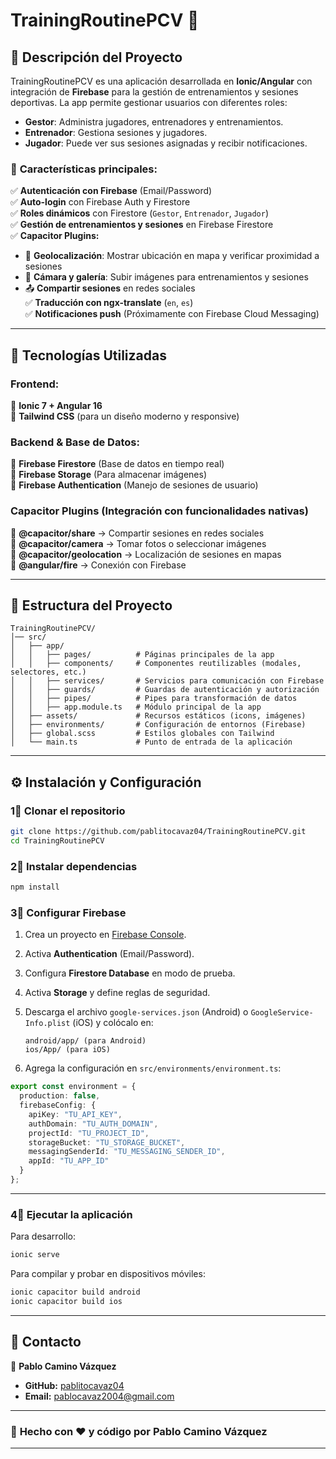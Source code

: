 # **TrainingRoutinePCV** 🚀  

## 📌 **Descripción del Proyecto**  

TrainingRoutinePCV es una aplicación desarrollada en **Ionic/Angular** con integración de **Firebase** para la gestión de entrenamientos y sesiones deportivas. La app permite gestionar usuarios con diferentes roles:  

- **Gestor**: Administra jugadores, entrenadores y entrenamientos.  
- **Entrenador**: Gestiona sesiones y jugadores.  
- **Jugador**: Puede ver sus sesiones asignadas y recibir notificaciones.  

### 🔹 **Características principales:**  
✅ **Autenticación con Firebase** (Email/Password)  
✅ **Auto-login** con Firebase Auth y Firestore  
✅ **Roles dinámicos** con Firestore (`Gestor`, `Entrenador`, `Jugador`)  
✅ **Gestión de entrenamientos y sesiones** en Firebase Firestore  
✅ **Capacitor Plugins:**  
   - 📍 **Geolocalización**: Mostrar ubicación en mapa y verificar proximidad a sesiones  
   - 📸 **Cámara y galería**: Subir imágenes para entrenamientos y sesiones  
   - 📤 **Compartir sesiones** en redes sociales  
✅ **Traducción con ngx-translate** (`en`, `es`)  
✅ **Notificaciones push** (Próximamente con Firebase Cloud Messaging)  

---

## 🚀 **Tecnologías Utilizadas**  

### **Frontend:**  
🔹 **Ionic 7 + Angular 16**  
🔹 **Tailwind CSS** (para un diseño moderno y responsive)  

### **Backend & Base de Datos:**  
🔹 **Firebase Firestore** (Base de datos en tiempo real)  
🔹 **Firebase Storage** (Para almacenar imágenes)  
🔹 **Firebase Authentication** (Manejo de sesiones de usuario)  

### **Capacitor Plugins** (Integración con funcionalidades nativas)  
🔹 **@capacitor/share** → Compartir sesiones en redes sociales  
🔹 **@capacitor/camera** → Tomar fotos o seleccionar imágenes  
🔹 **@capacitor/geolocation** → Localización de sesiones en mapas  
🔹 **@angular/fire** → Conexión con Firebase  

---

## 📂 **Estructura del Proyecto**  

```
TrainingRoutinePCV/
│── src/
│   ├── app/
│   │   ├── pages/          # Páginas principales de la app
│   │   ├── components/     # Componentes reutilizables (modales, selectores, etc.)
│   │   ├── services/       # Servicios para comunicación con Firebase
│   │   ├── guards/         # Guardas de autenticación y autorización
│   │   ├── pipes/          # Pipes para transformación de datos
│   │   ├── app.module.ts   # Módulo principal de la app
│   ├── assets/             # Recursos estáticos (icons, imágenes)
│   ├── environments/       # Configuración de entornos (Firebase)
│   ├── global.scss         # Estilos globales con Tailwind
│   └── main.ts             # Punto de entrada de la aplicación
```

---

## ⚙️ **Instalación y Configuración**  

### **1⃣ Clonar el repositorio**  

```sh
git clone https://github.com/pablitocavaz04/TrainingRoutinePCV.git
cd TrainingRoutinePCV
```

### **2⃣ Instalar dependencias**  

```sh
npm install
```

### **3⃣ Configurar Firebase**  

1. Crea un proyecto en [Firebase Console](https://console.firebase.google.com/).  
2. Activa **Authentication** (Email/Password).  
3. Configura **Firestore Database** en modo de prueba.  
4. Activa **Storage** y define reglas de seguridad.  
5. Descarga el archivo `google-services.json` (Android) o `GoogleService-Info.plist` (iOS) y colócalo en:  

   ```
   android/app/ (para Android)
   ios/App/ (para iOS)
   ```

6. Agrega la configuración en `src/environments/environment.ts`:

```ts
export const environment = {
  production: false,
  firebaseConfig: {
    apiKey: "TU_API_KEY",
    authDomain: "TU_AUTH_DOMAIN",
    projectId: "TU_PROJECT_ID",
    storageBucket: "TU_STORAGE_BUCKET",
    messagingSenderId: "TU_MESSAGING_SENDER_ID",
    appId: "TU_APP_ID"
  }
};
```

---

### **4⃣ Ejecutar la aplicación**  

Para desarrollo:  

```sh
ionic serve
```

Para compilar y probar en dispositivos móviles:  

```sh
ionic capacitor build android
ionic capacitor build ios
```

---

## 📧 **Contacto**  

📌 **Pablo Camino Vázquez**  

- **GitHub:** [pablitocavaz04](https://github.com/pablitocavaz04)  
- **Email:** [pablocavaz2004@gmail.com](mailto:pablocavaz2004@gmail.com)  

---

### 🚀 **Hecho con ❤️ y código por Pablo Camino Vázquez**  

---

